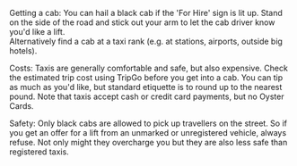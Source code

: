 Getting a cab: You can hail a black cab if the 'For Hire' sign is lit up. Stand on the side of the road and stick out your arm to let the cab driver know you'd like a lift.\
Alternatively find a cab at a taxi rank (e.g. at stations, airports, outside big hotels).

Costs: Taxis are generally comfortable and safe, but also expensive. Check the estimated trip cost using TripGo before you get into a cab. You can tip as much as you'd like, but standard etiquette is to round up to the nearest pound. Note that taxis accept cash or credit card payments, but no Oyster Cards.

Safety: Only black cabs are allowed to pick up travellers on the street. So if you get an offer for a lift from an unmarked or unregistered vehicle, always refuse. Not only might they overcharge you but they are also less safe than registered taxis.
